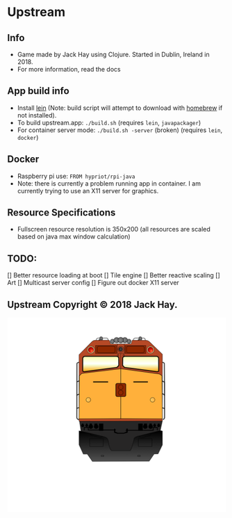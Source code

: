 # Upstream

## Info
- Game made by Jack Hay using Clojure. Started in Dublin, Ireland in 2018.
- For more information, read the docs

## App build info
- Install [lein](https://leiningen.org/#install)  (Note: build script will attempt to download with [homebrew](https://brew.sh/) if not installed).
- To build upstream.app: ``` ./build.sh ``` (requires ``` lein ```, ``` javapackager ```)
- For container server mode: ``` ./build.sh -server ``` (broken) (requires ``` lein ```, ``` docker ```)

## Docker
- Raspberry pi use: ``` FROM hypriot/rpi-java ```
- Note: there is currently a problem running app in container.  I am currently trying to use an X11 server for graphics.

## Resource Specifications
- Fullscreen resource resolution is 350x200 (all resources are scaled based on java max window calculation)

## TODO:
[] Better resource loading at boot
[] Tile engine
[] Better reactive scaling
[] Art
[] Multicast server config
[] Figure out docker X11 server

## Upstream Copyright © 2018 Jack Hay.
![HAY](https://github.com/jackHay22/upstream/blob/master/resources/app/company_logo.png)
